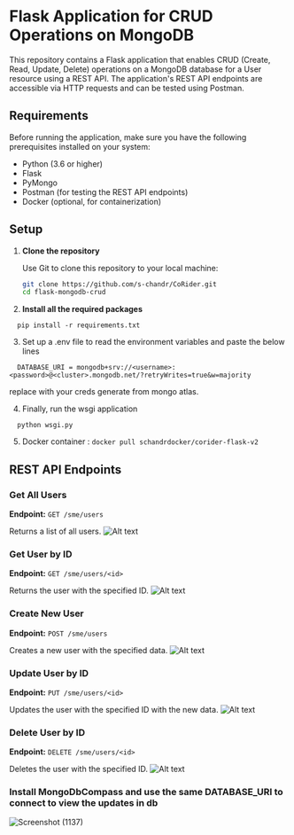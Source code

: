 # Flask Application for CRUD Operations on MongoDB

This repository contains a Flask application that enables CRUD (Create, Read, Update, Delete) operations on a MongoDB database for a User resource using a REST API. The application's REST API endpoints are accessible via HTTP requests and can be tested using Postman.

## Requirements

Before running the application, make sure you have the following prerequisites installed on your system:

- Python (3.6 or higher)
- Flask
- PyMongo
- Postman (for testing the REST API endpoints)
- Docker (optional, for containerization)

## Setup

1. **Clone the repository**

   Use Git to clone this repository to your local machine:

   ```bash
   git clone https://github.com/s-chandr/CoRider.git
   cd flask-mongodb-crud
    ```
2. **Install all the required packages**
```
  pip install -r requirements.txt
  ```
3. Set up a .env file to read the environment variables and paste the below lines
```
  DATABASE_URI = mongodb+srv://<username>:<password>@<cluster>.mongodb.net/?retryWrites=true&w=majority

```
replace with your creds generate from mongo atlas.

4. Finally, run the wsgi application
```
  python wsgi.py
```

5. Docker container :
```docker pull schandrdocker/corider-flask-v2```
## REST API Endpoints

### Get All Users

**Endpoint:** `GET /sme/users`

Returns a list of all users.
![Alt text](image-1.png)
### Get User by ID

**Endpoint:** `GET /sme/users/<id>`

Returns the user with the specified ID.
![Alt text](image-2.png)
### Create New User

**Endpoint:** `POST /sme/users`

Creates a new user with the specified data.
![Alt text](image.png)

### Update User by ID

**Endpoint:** `PUT /sme/users/<id>`

Updates the user with the specified ID with the new data.
![Alt text](image-3.png)

### Delete User by ID

**Endpoint:** `DELETE /sme/users/<id>`

Deletes the user with the specified ID.
![Alt text](image-4.png)

### Install MongoDbCompass and use the same DATABASE_URI to connect to view the updates in db
![Screenshot (1137)](https://github.com/s-chandr/CoRider/assets/71585216/f5fac0b1-969e-42cf-bc5a-32a2820ba471)
